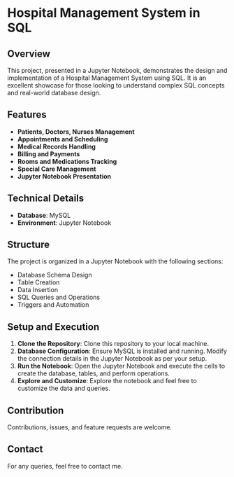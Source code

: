 # Hospital Management System in SQL

## Overview
This project, presented in a Jupyter Notebook, demonstrates the design and implementation of a Hospital Management System using SQL. It is an excellent showcase for those looking to understand complex SQL concepts and real-world database design.

## Features
- **Patients, Doctors, Nurses Management**
- **Appointments and Scheduling**
- **Medical Records Handling**
- **Billing and Payments**
- **Rooms and Medications Tracking**
- **Special Care Management**
- **Jupyter Notebook Presentation**

## Technical Details
- **Database**: MySQL
- **Environment**: Jupyter Notebook

## Structure
The project is organized in a Jupyter Notebook with the following sections:
- Database Schema Design
- Table Creation
- Data Insertion
- SQL Queries and Operations
- Triggers and Automation

## Setup and Execution
1. **Clone the Repository**: Clone this repository to your local machine.
2. **Database Configuration**: Ensure MySQL is installed and running. Modify the connection details in the Jupyter Notebook as per your setup.
3. **Run the Notebook**: Open the Jupyter Notebook and execute the cells to create the database, tables, and perform operations.
4. **Explore and Customize**: Explore the notebook and feel free to customize the data and queries.

## Contribution
Contributions, issues, and feature requests are welcome.

## Contact
For any queries, feel free to contact me.
